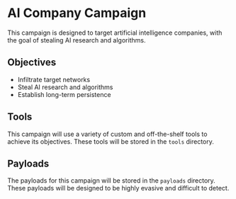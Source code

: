 # AI Company Campaign

This campaign is designed to target artificial intelligence companies, with the goal of stealing AI research and algorithms.

## Objectives

- Infiltrate target networks
- Steal AI research and algorithms
- Establish long-term persistence

## Tools

This campaign will use a variety of custom and off-the-shelf tools to achieve its objectives. These tools will be stored in the `tools` directory.

## Payloads

The payloads for this campaign will be stored in the `payloads` directory. These payloads will be designed to be highly evasive and difficult to detect.
